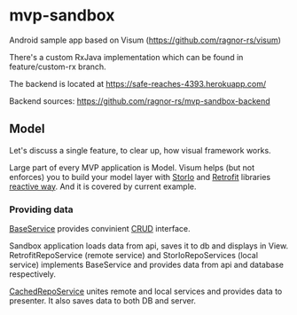 # mvp-sandbox
Android sample app based on Visum (https://github.com/ragnor-rs/visum)

There's a custom RxJava implementation which can be found in feature/custom-rx branch.

The backend is located at https://safe-reaches-4393.herokuapp.com/

Backend sources: https://github.com/ragnor-rs/mvp-sandbox-backend

## Model

Let's discuss a single feature, to clear up, how visual framework works.

Large part of every MVP application is Model.
Visum helps (but not enforces) you to build your model layer with [StorIo](https://github.com/pushtorefresh/storio) and [Retrofit](http://square.github.io/retrofit/) libraries [reactive way](https://github.com/ReactiveX/RxJava). 
And it is covered by current example.

### Providing data
[BaseService](https://github.com/ragnor-rs/visum/blob/develop/src%2Fmain%2Fjava%2Fio%2Freist%2Fvisum%2Fmodel%2FBaseService.java) provides convinient [CRUD](https://www.wikiwand.com/en/Create,_read,_update_and_delete) interface.

Sandbox application loads data from api, saves it to db and displays in View.
RetrofitRepoService (remote service) and StorIoRepoServices (local service) implements BaseService and provides data from api and database respectively.

[CachedRepoService](https://github.com/ragnor-rs/mvp-sandbox/blob/develop/app%2Fsrc%2Fmain%2Fjava%2Fio%2Freist%2Fsandbox%2Frepolist%2Fmodel%2FCachedRepoService.java) unites remote and local services and provides data to presenter. It also saves data to both DB and server.

